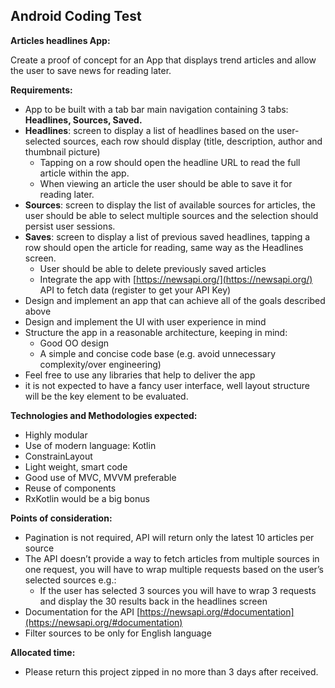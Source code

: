 ## Android Coding Test

**Articles headlines App:**

Create a proof of concept for an App that displays trend articles and allow the user to save news for reading later.

**Requirements:**

- App to be built with a tab bar main navigation containing 3 tabs: **Headlines, Sources, Saved.**
- **Headlines**: screen to display a list of headlines based on the user-selected sources, each row should display (title, description, author and thumbnail picture)
  - Tapping on a row should open the headline URL to read the full article within the app.
  - When viewing an article the user should be able to save it for reading later.
- **Sources**: screen to display the list of available sources for articles, the user should be able to select multiple sources and the selection should persist user sessions.
- **Saves**: screen to display a list of previous saved headlines, tapping a row should open the article for reading, same way as the Headlines screen.
  - User should be able to delete previously saved articles
  - Integrate the app with [https://newsapi.org/](https://newsapi.org/) API to fetch data (register to get your API Key)
- Design and implement an app that can achieve all of the goals described above
- Design and implement the UI with user experience in mind
- Structure the app in a reasonable architecture, keeping in mind:
  - Good OO design
  - A simple and concise code base (e.g. avoid unnecessary complexity/over engineering)
- Feel free to use any libraries that help to deliver the app
- it is not expected to have a fancy user interface, well layout structure will be the key element to be evaluated.


**Technologies and Methodologies expected:**

- Highly modular
- Use of modern language: Kotlin
- ConstrainLayout
- Light weight, smart code
- Good use of MVC, MVVM preferable
- Reuse of components
- RxKotlin would be a big bonus

**Points of consideration:**

- Pagination is not required, API will return only the latest 10 articles per source
- The API doesn’t provide a way to fetch articles from multiple sources in one request, you will have to wrap multiple requests based on the user’s selected sources e.g.:
  - If the user has selected 3 sources you will have to wrap 3 requests and display the 30 results back in the headlines screen
- Documentation for the API [https://newsapi.org/#documentation](https://newsapi.org/#documentation)
- Filter sources to be only for English language


**Allocated time:**

- Please return this project zipped in no more than 3 days after received.



